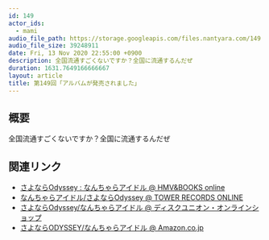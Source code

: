 ```yaml
---
id: 149
actor_ids:
  - mami
audio_file_path: https://storage.googleapis.com/files.nantyara.com/149.mp3
audio_file_size: 39248911
date: Fri, 13 Nov 2020 22:55:00 +0900
description: 全国流通すごくないですか？全国に流通するんだぜ
duration: 1631.7649166666667
layout: article
title: 第149回「アルバムが発売されました」
---
```

## 概要

全国流通すごくないですか？全国に流通するんだぜ

## 関連リンク

* [さよならOdyssey : なんちゃらアイドル @ HMV&BOOKS online](https://www.hmv.co.jp/artist_%E3%81%AA%E3%82%93%E3%81%A1%E3%82%83%E3%82%89%E3%82%A2%E3%82%A4%E3%83%89%E3%83%AB_000000000780774/item_%E3%81%95%E3%82%88%E3%81%AA%E3%82%89Odyssey_11260141)
* [なんちゃらアイドル/さよならOdyssey @ TOWER RECORDS ONLINE](https://tower.jp/item/5102277/%E3%81%95%E3%82%88%E3%81%AA%E3%82%89Odyssey)
* [さよならOdyssey/なんちゃらアイドル @ ディスクユニオン・オンラインショップ](https://diskunion.net/portal/ct/detail/1008199769)
* [さよならODYSSEY/なんちゃらアイドル @ Amazon.co.jp](http://amazon.co.jp/dp/B08JHLJ7CY)
